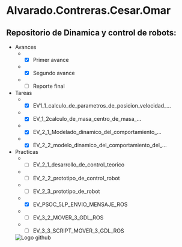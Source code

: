 # Alvarado.Contreras.Cesar.Omar

## Repositorio de Dinamica y control de robots:
* Avances
  * -[x] Primer avance
  * -[x] Segundo avance
  * -[ ] Reporte final
* Tareas
  * -[x] EV1_1_calculo_de_parametros_de_posicion_velocidad_...
  * -[x] EV_1_2calculo_de_masa_centro_de_masa_...
  * -[x] EV_2_1_Modelado_dinamico_del_comportamiento_...
  * -[x] EV_2_2_modelo_dinamico_del_comportamiento_del_...
* Practicas
  * -[ ] EV_2_1_desarrollo_de_control_teorico
  * -[ ] EV_2_2_prototipo_de_control_robot
  * -[ ] EV_2_3_prototipo_de_robot
  * -[x] EV_PSOC_5LP_ENVIO_MENSAJE_ROS
  * -[ ] EV_3_2_MOVER_3_GDL_ROS
  * -[ ] EV_3_3_SCRIPT_MOVER_3_GDL_ROS
  
  ![Logo github](https://seeklogo.net/wp-content/uploads/2015/09/github-mark-logo-400x400.png)
